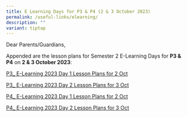 ```yaml
---
title: E Learning Days for P3 & P4 (2 & 3 October 2023)
permalink: /useful-links/elearning/
description: ""
variant: tiptap
---
```

Dear Parents/Guardians,

Appended are the lesson plans for Semester 2 E-Learning Days for **P3 & P4** on **2 & 3 October 2023**:

[P3_ E-Learning 2023 Day 1 Lesson Plans for 2 Oct](/files/p3_%20e-learning%202023%20day%201%20lesson%20plans%20for%202%20oct.pdf)

[P3_ E-Learning 2023 Day 2 Lesson Plans for 3 Oct](/files/p3_%20e-learning%202023%20day%202%20lesson%20plans%20for%203%20oct.pdf)

[P4_ E-Learning 2023 Day 1 Lesson Plans for 2 Oct](/files/p4_%20e-learning%202023%20day%201%20lesson%20plans%20for%202%20oct.pdf)

[P4_ E-Learning 2023 Day 2 Lesson Plans for 3 Oct](/files/p4_%20e-learning%202023%20day%202%20lesson%20plans%20for%203%20oct.pdf)
